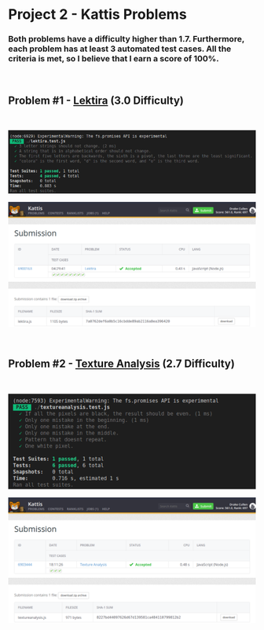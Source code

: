 # Project 2 - Kattis Problems

### Both problems have a difficulty higher than 1.7. Furthermore, each problem has at least 3 automated test cases. All the criteria is met, so I believe that I earn a score of 100%.

<br/>

## Problem #1 - [Lektira](https://github.com/DrakeCullen/AdvJS-dcullen/tree/main/kattis/lektira) (3.0 Difficulty)
<br/>


![alt text](lektira/imgs/test_cases_passed.png)

![alt text](lektira/imgs/kattis_accepted.png)

<br/>

## Problem #2 - [Texture Analysis](https://github.com/DrakeCullen/AdvJS-dcullen/tree/main/kattis/textureanalysis) (2.7 Difficulty)
<br/>


![alt text](textureanalysis/imgs/test_cases_passed.png)

![alt text](textureanalysis/imgs/kattis_accepted.png)